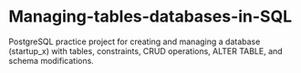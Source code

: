 # Managing-tables-databases-in-SQL
PostgreSQL practice project for creating and managing a database (startup_x) with tables, constraints, CRUD operations, ALTER TABLE, and schema modifications.
